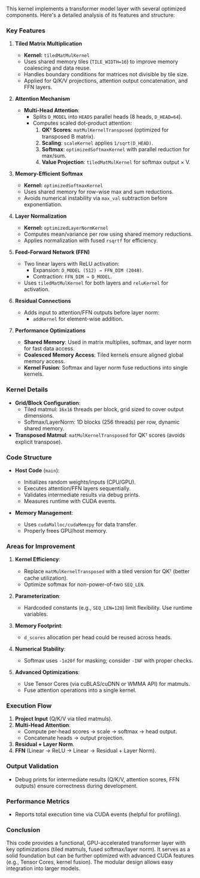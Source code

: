 This kernel implements a transformer model layer with several optimized components. Here's a detailed analysis of its features and structure:

### **Key Features**
1. **Tiled Matrix Multiplication**
   - **Kernel:** `tiledMatMulKernel`
   - Uses shared memory tiles (`TILE_WIDTH=16`) to improve memory coalescing and data reuse.
   - Handles boundary conditions for matrices not divisible by tile size.
   - Applied for Q/K/V projections, attention output concatenation, and FFN layers.

2. **Attention Mechanism**
   - **Multi-Head Attention**:
     - Splits `D_MODEL` into `HEADS` parallel heads (8 heads, `D_HEAD=64`).
     - Computes scaled dot-product attention:
       1. **QKᵀ Scores**: `matMulKernelTransposed` (optimized for transposed B matrix).
       2. **Scaling**: `scaleKernel` applies `1/sqrt(D_HEAD)`.
       3. **Softmax**: `optimizedSoftmaxKernel` with parallel reduction for max/sum.
       4. **Value Projection**: `tiledMatMulKernel` for softmax output × V.

3. **Memory-Efficient Softmax**
   - **Kernel:** `optimizedSoftmaxKernel`
   - Uses shared memory for row-wise max and sum reductions.
   - Avoids numerical instability via `max_val` subtraction before exponentiation.

4. **Layer Normalization**
   - **Kernel:** `optimizedLayerNormKernel`
   - Computes mean/variance per row using shared memory reductions.
   - Applies normalization with fused `rsqrtf` for efficiency.

5. **Feed-Forward Network (FFN)**
   - Two linear layers with ReLU activation:
     - Expansion: `D_MODEL (512) → FFN_DIM (2048)`.
     - Contraction: `FFN_DIM → D_MODEL`.
   - Uses `tiledMatMulKernel` for both layers and `reluKernel` for activation.

6. **Residual Connections**
   - Adds input to attention/FFN outputs before layer norm:
     - `addKernel` for element-wise addition.

7. **Performance Optimizations**
   - **Shared Memory**: Used in matrix multiplies, softmax, and layer norm for fast data access.
   - **Coalesced Memory Access**: Tiled kernels ensure aligned global memory access.
   - **Kernel Fusion**: Softmax and layer norm fuse reductions into single kernels.

### **Kernel Details**
- **Grid/Block Configuration**:
  - Tiled matmul: `16x16` threads per block, grid sized to cover output dimensions.
  - Softmax/LayerNorm: 1D blocks (256 threads) per row, dynamic shared memory.
- **Transposed Matmul**: `matMulKernelTransposed` for QKᵀ scores (avoids explicit transpose).

### **Code Structure**
- **Host Code** (`main`):
  - Initializes random weights/inputs (CPU/GPU).
  - Executes attention/FFN layers sequentially.
  - Validates intermediate results via debug prints.
  - Measures runtime with CUDA events.

- **Memory Management**:
  - Uses `cudaMalloc/cudaMemcpy` for data transfer.
  - Properly frees GPU/host memory.

### **Areas for Improvement**
1. **Kernel Efficiency**:
   - Replace `matMulKernelTransposed` with a tiled version for QKᵀ (better cache utilization).
   - Optimize softmax for non-power-of-two `SEQ_LEN`.

2. **Parameterization**:
   - Hardcoded constants (e.g., `SEQ_LEN=128`) limit flexibility. Use runtime variables.

3. **Memory Footprint**:
   - `d_scores` allocation per head could be reused across heads.

4. **Numerical Stability**:
   - Softmax uses `-1e20f` for masking; consider `-INF` with proper checks.

5. **Advanced Optimizations**:
   - Use Tensor Cores (via cuBLAS/cuDNN or WMMA API) for matmuls.
   - Fuse attention operations into a single kernel.

### **Execution Flow**
1. **Project Input** (Q/K/V via tiled matmuls).
2. **Multi-Head Attention**:
   - Compute per-head scores → scale → softmax → head output.
   - Concatenate heads → output projection.
3. **Residual + Layer Norm**.
4. **FFN** (Linear → ReLU → Linear → Residual + Layer Norm).

### **Output Validation**
- Debug prints for intermediate results (Q/K/V, attention scores, FFN outputs) ensure correctness during development.

### **Performance Metrics**
- Reports total execution time via CUDA events (helpful for profiling).

### **Conclusion**
This code provides a functional, GPU-accelerated transformer layer with key optimizations (tiled matmuls, fused softmax/layer norm). It serves as a solid foundation but can be further optimized with advanced CUDA features (e.g., Tensor Cores, kernel fusion). The modular design allows easy integration into larger models.
